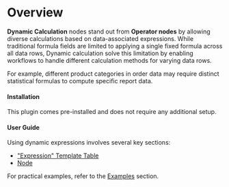 # Overview

<PluginInfo name="workflow-dynamic-calculation" link="/handbook/workflow-dynamic-calculation"></PluginInfo>

**Dynamic Calculation** nodes stand out from **Operator nodes** by allowing diverse calculations based on data-associated expressions. While traditional formula fields are limited to applying a single fixed formula across all data rows, Dynamic calculation solve this limitation by enabling workflows to handle different calculation methods for varying data rows.

For example, different product categories in order data may require distinct statistical formulas to compute specific report data.

#### Installation

This plugin comes pre-installed and does not require any additional setup.

#### User Guide

Using dynamic expressions involves several key sections:

- ["Expression" Template Table](./collection.md)
- [Node](./node.md)

For practical examples, refer to the [Examples](./example.md) section.

